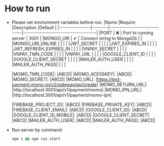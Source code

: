 # How to run

- Please set environment variables before run.
  |Name            |Require |Description                   |Default                              |
  |----------------|--------|------------------------------|-------------------------------------|
  |PORT            | ❌     | Port to running server       | 3001                                |
  |MONGO_URI       | ✔      | Connect string to MongoDb    |                                     |
  |MONGO_URI_ONLINE  |     |       |                                |
  |JWT_SECRET       |      |    |                                     |
  |JWT_EXPIRES_IN            |      |       |                                |
  |JWT_REFRESH_EXPIRES_IN       |      |     |                                     |
  |VNPAY_SECRET       |      |    |                                     |
  |VNPAY_TMN_CODE            |      |       |                                |
  |VNPAY_URL       |      |     |                                     |
  |GOOGLE_CLIENT_ID       |      |    |                                     |
  |GOOGLE_CLIENT_SECRET            |      |       |                                |
  |MAILER_AUTH_USER       |      |     |                                     |
  |MAILER_AUTH_PASS|   |     |                                     |
  
  |MOMO_TMN_CODE|: |ABCD|
  |MOMO_ACESSKEY|: |ABCD|
  |MOMO_SECRET|: |ABCD|
  |MOMO_URL|: |https://test-payment.momo.vn/v2/gateway/api/create|
  |MOMO_RETURN_URL|: |http://localhost:3001/api/v1/payment/momo|
  |MOMO_IPN_URL|: |http://localhost:3001/api/v1/payment/momo-ipn|

  |FIREBASE_PROJECT_ID|: |ABCD|
  |FIREBASE_PRIVATE_KEY|: |ABCD|
  |FIREBASE_CLIENT_EMAIL|: |ABCD|
  |GOOGLE_CLIENT_ID|: |ABCD|
  |GOOGLE_CLIENT_ID_MOBILE|: |ABCD|
  |GOOGLE_CLIENT_SECRET|: |ABCD|
  |MAILER_AUTH_USER|: |ABCD|
  |MAILER_AUTH_PASS|: |ABCD|
- Run server by command:
  ```bash
  npm i && npm run start
